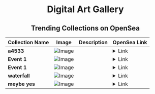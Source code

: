 <div align="center">

# Digital Art Gallery

## Trending Collections on OpenSea

| Collection Name                       | Image                                                                                     | Description                       | OpenSea Link                                                                                          |
|---------------------------------------|-------------------------------------------------------------------------------------------|-----------------------------------|--------------------------------------------------------------------------------------------------------|
| **a4533** | ![Image](https://i.seadn.io/s/raw/files/7f2cfb1c80d8364c6b965b196d7d62bd.jpg?w=500&auto=format?w=200&auto=format) |  | <details><summary>Link</summary>[a4533](https://opensea.io/collection/a4533)</details> |
| **Event 1** | ![Image](https://i.seadn.io/s/raw/files/9e738939485c3814870a68341a8049b7.jpg?w=500&auto=format?w=200&auto=format) |  | <details><summary>Link</summary>[Event 1](https://opensea.io/collection/event-1-12354)</details> |
| **Event 1** | ![Image](https://i.seadn.io/s/raw/files/9e738939485c3814870a68341a8049b7.jpg?w=500&auto=format?w=200&auto=format) |  | <details><summary>Link</summary>[Event 1](https://opensea.io/collection/event-1-12353)</details> |
| **waterfall** | ![Image](https://i.seadn.io/s/raw/files/92d0d1fa61c910b104f1fab49e21e63d.jpg?w=500&auto=format?w=200&auto=format) |  | <details><summary>Link</summary>[waterfall](https://opensea.io/collection/waterfall-183)</details> |
| **meybe yes** | ![Image](https://i.seadn.io/s/raw/files/ca110ce875cbbb915a6db0f44b4bd440.png?w=500&auto=format?w=200&auto=format) |  | <details><summary>Link</summary>[meybe yes](https://opensea.io/collection/meybe-yes)</details> |

</div>